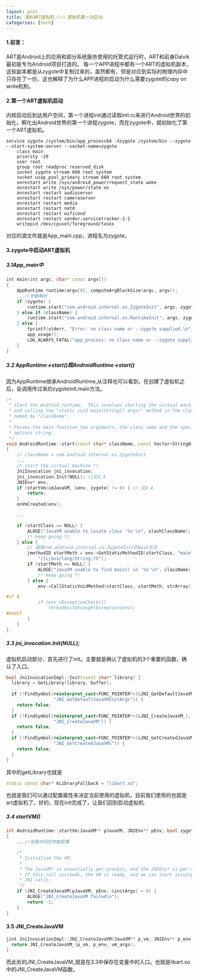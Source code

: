 ```yaml
---
layout: post
title: 浅析ART虚拟机（一）虚拟机第一次启动
categories: [tech]
---
```

#### 1.前言：
ART是Android上的应用和部分系统服务使用的托管式运行时，ART和前身Dalvik最初是专为Android项目打造的。
每一个APP进程中都有一个ART的虚拟机副本，这些副本都是从zygote中复制过来的，虽然都有，但是对应到实际的物理内存中只存在了一份，这也解释了为什么APP进程的启动为什么需要zygote的copy on write机制。

#### 2.第一个ART虚拟机启动
内核启动后到达用户空间，第一个进程init通过读取init.rc来进行Android世界的初始化，孵化出Android世界的第一个进程zygote，而在zygote中，就初始化了第一个ART虚拟机。
```
service zygote /system/bin/app_process64 -Xzygote /system/bin --zygote --start-system-server --socket-name=zygote
    class main
    priority -20
    user root
    group root readproc reserved_disk
    socket zygote stream 660 root system
    socket usap_pool_primary stream 660 root system
    onrestart write /sys/android_power/request_state wake
    onrestart write /sys/power/state on
    onrestart restart audioserver
    onrestart restart cameraserver
    onrestart restart media
    onrestart restart netd
    onrestart restart wificond
    onrestart restart vendor.servicetracker-1-1
    writepid /dev/cpuset/foreground/tasks
```
对应的源文件就是App_main.cpp，进程名为zygote。
#### 3.zygote中启动ART虚拟机
##### 3.1App_main中
```CPP
int main(int argc, char* const argv[])
{
    AppRuntime runtime(argv[0], computeArgBlockSize(argc, argv));
    ...//参数解析
    if (zygote) {
        runtime.start("com.android.internal.os.ZygoteInit", args, zygote);
    } else if (className) {
        runtime.start("com.android.internal.os.RuntimeInit", args, zygote);
    } else {
        fprintf(stderr, "Error: no class name or --zygote supplied.\n");
        app_usage();
        LOG_ALWAYS_FATAL("app_process: no class name or --zygote supplied.");
    }
}
```
##### 3.2 AppRuntime->start()既AndroidRuntime->start()
因为AppRuntime继承AndroidRuntime,从注释也可以看到，在创建了虚拟机之后，会调用传过来的zygoteInit.main方法。
```CPP
/*
 * Start the Android runtime.  This involves starting the virtual machine
 * and calling the "static void main(String[] args)" method in the class
 * named by "className".
 *
 * Passes the main function two arguments, the class name and the specified
 * options string.
 */
void AndroidRuntime::start(const char* className, const Vector<String8>& options, bool zygote)
{
    // className = com.android.internal.os.ZygoteInit
    ...
    /* start the virtual machine */
    JniInvocation jni_invocation;
    jni_invocation.Init(NULL); //见3.3
    JNIEnv* env;
    if (startVm(&mJavaVM, &env, zygote) != 0) { // 见3.4
        return;
    }
    onVmCreated(env);

    ...

    if (startClass == NULL) {
        ALOGE("JavaVM unable to locate class '%s'\n", slashClassName);
        /* keep going */
    } else {
        // 调用com.android.internal.os.ZygoteInit的main方法
        jmethodID startMeth = env->GetStaticMethodID(startClass, "main",
            "([Ljava/lang/String;)V");
        if (startMeth == NULL) {
            ALOGE("JavaVM unable to find main() in '%s'\n", className);
            /* keep going */
        } else {
            env->CallStaticVoidMethod(startClass, startMeth, strArray);

#if 0
            if (env->ExceptionCheck())
                threadExitUncaughtException(env);
#endif
        }
    }
}
```
##### 3.3 jni_invocation.Init(NULL);
虚拟机启动部分，首先进行了init。主要就是确认了虚拟机的3个重要的函数，确认了入口。
```CPP
bool JniInvocationImpl::Init(const char* library) {
  library = GetLibrary(library, buffer);
  ...
  if (!FindSymbol(reinterpret_cast<FUNC_POINTER*>(&JNI_GetDefaultJavaVMInitArgs_),
                  "JNI_GetDefaultJavaVMInitArgs")) {
    return false;
  }
  if (!FindSymbol(reinterpret_cast<FUNC_POINTER*>(&JNI_CreateJavaVM_),
                  "JNI_CreateJavaVM")) {
    return false;
  }
  if (!FindSymbol(reinterpret_cast<FUNC_POINTER*>(&JNI_GetCreatedJavaVMs_),
                  "JNI_GetCreatedJavaVMs")) {
    return false;
  }
}
```
其中的getLibrary也就是
```CPP
static const char* kLibraryFallback = "libart.so";
```
也就是我们可以通过配置属性来决定当前使用的虚拟机，目前我们使用的也就是art虚拟机了。好的，现在init完成了，让我们回到启动虚拟机.
##### 3.4 startVM()
```CPP
int AndroidRuntime::startVm(JavaVM** pJavaVM, JNIEnv** pEnv, bool zygote)
{
    ...//省略中间的参数配置

    /*
     * Initialize the VM.
     *
     * The JavaVM* is essentially per-process, and the JNIEnv* is per-thread.
     * If this call succeeds, the VM is ready, and we can start issuing
     * JNI calls.
     */
    if (JNI_CreateJavaVM(pJavaVM, pEnv, &initArgs) < 0) {
        ALOGE("JNI_CreateJavaVM failed\n");
        return -1;
    }
}
```
#### 3.5 JNI_CreateJavaVM
```cpp
jint JniInvocationImpl::JNI_CreateJavaVM(JavaVM** p_vm, JNIEnv** p_env, void* vm_args) {
  return JNI_CreateJavaVM_(p_vm, p_env, vm_args);
}
```
而此处的JNI_CreateJavaVM_就是在3.3中保存在变量中的入口。也就是libart.so中的JNI_CreateJavaVM函数。
